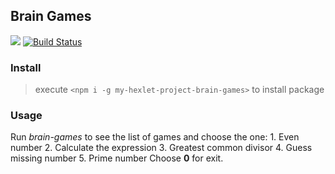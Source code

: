 ## Brain Games
<a href="https://codeclimate.com/github/egortd/project-lvl1-s442/maintainability"><img src="https://api.codeclimate.com/v1/badges/ecd0c77401418bc9ef7a/maintainability" /></a>
[![Build Status](https://travis-ci.org/egortd/project-brain-games.svg?branch=master)](https://travis-ci.org/egortd/project-brain-games)

### Install
> execute `<npm i -g my-hexlet-project-brain-games>` to install package

### Usage
Run _brain-games_ to see the list of games and choose the one:
    1. Even number
    2. Calculate the expression
    3. Greatest common divisor
    4. Guess missing number
    5. Prime number
Choose __0__ for exit.